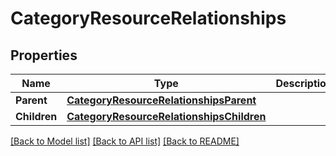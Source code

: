 # CategoryResourceRelationships

## Properties

Name | Type | Description | Notes
------------ | ------------- | ------------- | -------------
**Parent** | [**CategoryResourceRelationshipsParent**](CategoryResource_relationships_parent.md) |  | 
**Children** | [**CategoryResourceRelationshipsChildren**](CategoryResource_relationships_children.md) |  | 

[[Back to Model list]](../README.md#documentation-for-models) [[Back to API list]](../README.md#documentation-for-api-endpoints) [[Back to README]](../README.md)


